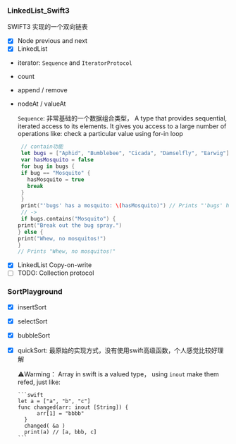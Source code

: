 ### LinkedList_Swift3
SWIFT3 实现的一个双向链表
- [x] Node
   previous and next
- [x] LinkedList

- iterator: `Sequence` and `IteratorProtocol`

- count

- append / remove

- nodeAt / valueAt

  `Sequence`: 非常基础的一个数据组合类型， A type that provides sequential, iterated access to its elements. It gives you access to a large number of operations like: check a particular value using for-in loop
  ```swift
   // contain功能
   let bugs = ["Aphid", "Bumblebee", "Cicada", "Damselfly", "Earwig"]
   var hasMosquito = false
   for bug in bugs {
   if bug == "Mosquito" {
     hasMosquito = true
     break
   }
   }
   print("'bugs' has a mosquito: \(hasMosquito)") // Prints "'bugs' has a mosquito: false"
   // ->
   if bugs.contains("Mosquito") {
  print("Break out the bug spray.")
  } else {
  print("Whew, no mosquitos!")
  }
  // Prints "Whew, no mosquitos!"
  ```


- [x] LinkedList Copy-on-write
- [ ] TODO: Collection protocol

### SortPlayground

- [x] insertSort

- [x] selectSort

- [x] bubbleSort

- [x] quickSort: 最原始的实现方式，没有使用swift高级函数，个人感觉比较好理解

    ⚠️Warming：
Array in swift is a valued type， using `inout` make them refed, just like:

      ```swift
      let a = ["a", "b", "c"]
      func changed(arr: inout [String]) {
        	arr[1] = "bbbb"
        }
        changed( &a )
        print(a) // [a, bbb, c]
      ```

